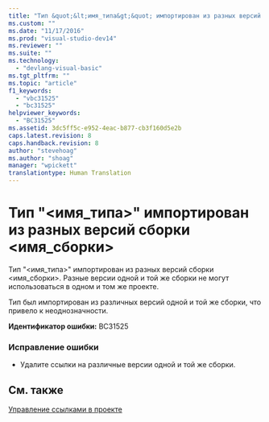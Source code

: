 ```yaml
---
title: "Тип &quot;&lt;имя_типа&gt;&quot; импортирован из разных версий сборки &lt;имя_сборки&gt; | Microsoft Docs"
ms.custom: ""
ms.date: "11/17/2016"
ms.prod: "visual-studio-dev14"
ms.reviewer: ""
ms.suite: ""
ms.technology: 
  - "devlang-visual-basic"
ms.tgt_pltfrm: ""
ms.topic: "article"
f1_keywords: 
  - "vbc31525"
  - "bc31525"
helpviewer_keywords: 
  - "BC31525"
ms.assetid: 3dc5ff5c-e952-4eac-b877-cb3f160d5e2b
caps.latest.revision: 8
caps.handback.revision: 8
author: "stevehoag"
ms.author: "shoag"
manager: "wpickett"
translationtype: Human Translation
---
```

# Тип &quot;&lt;имя_типа&gt;&quot; импортирован из разных версий сборки &lt;имя_сборки&gt;
Тип "\<имя\_типа\>" импортирован из разных версий сборки \<имя\_сборки\>. Разные версии одной и той же сборки не могут использоваться в одном и том же проекте.  
  
 Тип был импортирован из различных версий одной и той же сборки, что привело к неоднозначности.  
  
 **Идентификатор ошибки:** BC31525  
  
### Исправление ошибки  
  
-   Удалите ссылки на различные версии одной и той же сборки.  
  
## См. также  
 [Управление ссылками в проекте](/visual-studio/ide/managing-references-in-a-project)